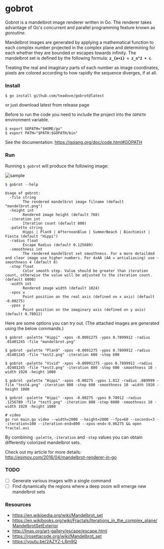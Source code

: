 # gobrot

Gobrot is a mandelbrot image renderer written in Go. The renderer takes advantage of Go's concurrent and parallel programming feature known as *goroutine*.

Mandelbrot images are generated by applying a mathematical function to each complex number projected in the complex plane and determining for each whether they are bounded or escapes towards infinity. The mandelbrot set is defined by the following formula: **`z_{n+1} = z_n^2 + c`**. 

Treating the real and imaginary parts of each number as image coordinates, pixels are colored according to how rapidly the sequence diverges, if at all.

### Install
```
$ go install github.com/teadove/gobrot@latest
```
or just download latest from release page

Before to run the code you need to include the project into the `GOPATH` environment variable. 
```
$ export GOPATH="$HOME/go"
$ export PATH="$PATH:$GOPATH/bin"
```
See the documentation: https://golang.org/doc/code.html#GOPATH

### Run
Running `$ gobrot` will produce the following image:

![sample](https://raw.githubusercontent.com/esimov/gobrot/master/images/test5.jpg)

```
$ gobrot --help

Usage of gobrot:
  -file string
    	The rendered mandelbrot image filname (default "mandelbrot.png")
  -height int
    	Rendered image height (default 768)
  -iteration int
    	Iteration count (default 800)
  -palette string
    	Hippi | Plan9 | AfternoonBlue | SummerBeach | Biochimist | Fiesta (default "Hippi")
  -radius float
    	Escape Radius (default 0.125689)
  -smoothness int
    	The rendered mandelbrot set smoothness. For a more detailded and clear image use higher numbers. For 4xAA (AA = antialiasing) use -smoothness 4 (default 8)
  -step float
    	Color smooth step. Value should be greater than iteration count, otherwise the value will be adjusted to the iteration count. (default 6000)
  -width int
    	Rendered image width (default 1024)
  -xpos x
    	Point position on the real axis (defined on x axis) (default -0.00275)
  -ypos y
    	Point position on the imaginary axis (defined on y axis) (default 0.78912)

```

Here are some options you can try out. (The attached images are generated using the below commands.)

```
$ gobrot -palette "Hippi" -xpos -0.0091275 -ypos 0.7899912 -radius .01401245 -file "mandelbrot.png"
```
```
$ gobrot -palette "Plan9" -xpos -0.0091275 -ypos 0.7899912 -radius .01401245 -file "test2.png" -iteration 600 -step 600
```
```
$ gobrot -palette "Vivid" -xpos -0.00991275 -ypos 0.7899912 -radius .02401245 -file "test3.png" -iteration 800 -step 600 -smoothness 10 -width 1920 -height 1080
```
```
$ gobrot -palette "Hippi" -xpos -0.00275 -ypos 1.012 -radius .089999 -file "test4.png" -iteration 800 -step 600 -smoothness 10 -width 1920 -height 1080
```
```
$ gobrot -palette "Hippi" -xpos -0.00275 -ypos 0.78912 -radius .1256789 -file "test5.png" -iteration 800 -step 6000 -smoothness 10 -width 1920 -height 1080
```
```shell
# video
go run main.go video --width=2000 --height=2000 --fps=60 --seconds=3 --iteration=100 --iteration-end=800 --xpos-end=-0.06275 && open fractal.avi
```

By combining `-palette`, `-iteration` and `-step` values you can obtain differently colorized mandelbrot sets.

Check out my article for more details: http://esimov.com/2016/04/mandelbrot-renderer-in-go

### TODO

- [ ] Generate various images with a single command
- [ ] Find dynamically the regions where a deep zoom will emerge new mandelbrot sets 

### Resources

- https://en.wikipedia.org/wiki/Mandelbrot_set
- https://en.wikibooks.org/wiki/Fractals/Iterations_in_the_complex_plane/MandelbrotSetExterior
- http://linas.org/art-gallery/escape/escape.html
- https://rosettacode.org/wiki/Mandelbrot_set
- https://youtu.be/2AZYZ-L8m9Q
